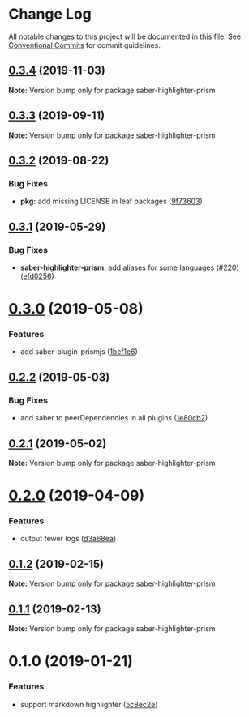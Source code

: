 # Change Log

All notable changes to this project will be documented in this file.
See [Conventional Commits](https://conventionalcommits.org) for commit guidelines.

## [0.3.4](https://github.com/saberland/saber/compare/saber-highlighter-prism@0.3.3...saber-highlighter-prism@0.3.4) (2019-11-03)

**Note:** Version bump only for package saber-highlighter-prism

## [0.3.3](https://github.com/saberland/saber/compare/saber-highlighter-prism@0.3.2...saber-highlighter-prism@0.3.3) (2019-09-11)

**Note:** Version bump only for package saber-highlighter-prism

## [0.3.2](https://github.com/saberland/saber/compare/saber-highlighter-prism@0.3.1...saber-highlighter-prism@0.3.2) (2019-08-22)

### Bug Fixes

- **pkg:** add missing LICENSE in leaf packages ([9f73603](https://github.com/saberland/saber/commit/9f73603))

## [0.3.1](https://github.com/saberland/saber/compare/saber-highlighter-prism@0.3.0...saber-highlighter-prism@0.3.1) (2019-05-29)

### Bug Fixes

- **saber-highlighter-prism:** add aliases for some languages ([#220](https://github.com/saberland/saber/issues/220)) ([efd0256](https://github.com/saberland/saber/commit/efd0256))

# [0.3.0](https://github.com/egoist/saber/compare/saber-highlighter-prism@0.2.2...saber-highlighter-prism@0.3.0) (2019-05-08)

### Features

- add saber-plugin-prismjs ([1bcf1e6](https://github.com/egoist/saber/commit/1bcf1e6))

## [0.2.2](https://github.com/egoist/saber/compare/saber-highlighter-prism@0.2.1...saber-highlighter-prism@0.2.2) (2019-05-03)

### Bug Fixes

- add saber to peerDependencies in all plugins ([1e80cb2](https://github.com/egoist/saber/commit/1e80cb2))

## [0.2.1](https://github.com/egoist/saber/compare/saber-highlighter-prism@0.2.0...saber-highlighter-prism@0.2.1) (2019-05-02)

**Note:** Version bump only for package saber-highlighter-prism

# [0.2.0](https://github.com/egoist/saber/compare/saber-highlighter-prism@0.1.2...saber-highlighter-prism@0.2.0) (2019-04-09)

### Features

- output fewer logs ([d3a68ea](https://github.com/egoist/saber/commit/d3a68ea))

## [0.1.2](https://github.com/egoist/saber/compare/saber-highlighter-prism@0.1.1...saber-highlighter-prism@0.1.2) (2019-02-15)

**Note:** Version bump only for package saber-highlighter-prism

## [0.1.1](https://github.com/egoist/saber/compare/saber-highlighter-prism@0.1.0...saber-highlighter-prism@0.1.1) (2019-02-13)

**Note:** Version bump only for package saber-highlighter-prism

# 0.1.0 (2019-01-21)

### Features

- support markdown highlighter ([5c8ec2e](https://github.com/egoist/saber/commit/5c8ec2e))
